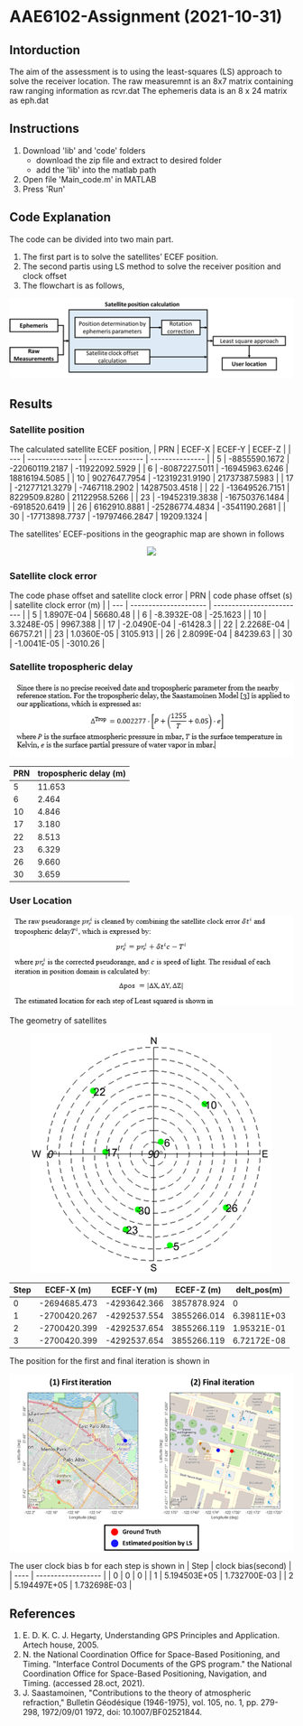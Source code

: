 # AAE6102-Assignment (2021-10-31)


## Intorduction

The aim of the assessment is to using the least-squares (LS) approach to solve the receiver location. 
The raw measuremnt is an 8x7 matrix containing raw ranging information as rcvr.dat
The ephemeris data is an 8 x 24 matrix as eph.dat

## Instructions
1. Download 'lib' and 'code' folders
   - download the zip file and extract to desired folder
   - add the 'lib' into the matlab path 
2. Open file 'Main_code.m' in MATLAB
3. Press 'Run'

## Code Explanation
The code can be divided into two main part. 
1. The first part is to solve the satellites’ ECEF position.
2. The second partis using LS method to solve the receiver position and clock offset
3. The flowchart is as follows, 
<p align="center">
<img src="img/Fig.1 Mian flowchart of code.png ">
</p>

##  Results
### Satellite position
The calculated satellite ECEF position,
| PRN | ECEF-X          | ECEF-Y          | ECEF-Z          |
| --- | --------------- | --------------- | --------------- |
| 5   | \-8855590.1672  | \-22060119.2187 | \-11922092.5929 |
| 6   | \-8087227.5011  | \-16945963.6246 | 18816194.5085   |
| 10  | 9027647.7954    | \-12319231.9190 | 21737387.5983   |
| 17  | \-21277121.3279 | \-7467118.2902  | 14287503.4518   |
| 22  | \-13649526.7151 | 8229509.8280    | 21122958.5266   |
| 23  | \-19452319.3838 | \-16750376.1484 | \-6918520.6419  |
| 26  | 6162910.8881    | \-25286774.4834 | \-3541190.2681  |
| 30  | \-17713898.7737 | \-19797466.2847 | 19209.1324      |

The satellites’ ECEF-positions in the geographic map are shown in follows
<p align="center">
<img src="img/Fig 4.Satellites’ ECEF -positions in the geographic map.png ">
</p>

### Satellite clock error
The code phase offset and satellite clock error
| PRN | code phase offset (s) | satellite clock error (m) |
| --- | --------------------- | ------------------------- |
| 5   | 1.8907E-04            | 56680.48                  |
| 6   | \-8.3932E-08          | \-25.1623                 |
| 10  | 3.3248E-05            | 9967.388                  |
| 17  | \-2.0490E-04          | \-61428.3                 |
| 22  | 2.2268E-04            | 66757.21                  |
| 23  | 1.0360E-05            | 3105.913                  |
| 26  | 2.8099E-04            | 84239.63                  |
| 30  | \-1.0041E-05          | \-3010.26                 |

### Satellite tropospheric delay 
<p align="left">
<img src="img/eq_fig/eq_trop.PNG">
</p>

| PRN | tropospheric delay (m) |
| --- | ---------|
| 5   | 11.653   |
| 6   | 2.464    |
| 10  | 4.846    |
| 17  | 3.180    |
| 22  | 8.513    |
| 23  | 6.329    |
| 26  | 9.660    |
| 30  | 3.659    |

### User Location

<p align="left">
<img src="img/eq_fig/eq_pr.PNG">
</p>

The geometry of satellites
<p align="center">
<img src="img/Fig 5.he geometry of satellites. The number indicates the pseudo-random noise (PRN) of the satellite.png">
</p>

| Step | ECEF-X (m)    | ECEF-Y (m)    | ECEF-Z (m)  | delt_pos(m) |
| ---- | ------------- | ------------- | ----------- | -------------- |
| 0    | \-2694685.473 | \-4293642.366 | 3857878.924 | 0              |
| 1    | \-2700420.267 | \-4292537.554 | 3855266.014 | 6.39811E+03    |
| 2    | \-2700420.399 | \-4292537.654 | 3855266.119 | 1.95321E-01    |
| 3    | \-2700420.399 | \-4292537.654 | 3855266.119 | 6.72172E-08    |


The position for the first and final iteration is shown in 
<p align="center">
<img src="img/Fig 6.The position for the first and final iteration..png">
</p>

The user clock bias b for each step is shown in 
| Step | clock bias(second) |
| ---- | ------------------ |
| 0    | 0          | 0     |
| 1    | 5.194503E+05   | 1.732700E-03 |
| 2    | 5.194497E+05   | 1.732698E-03 |



## References
1.	E. D. K. C. J. Hegarty, Understanding GPS Principles and Application. Artech house, 2005.
2.	N. the National Coordination Office for Space-Based Positioning, and Timing. "Interface Control Documents of the GPS program." the National Coordination Office for Space-Based Positioning, Navigation, and Timing. (accessed 28.oct, 2021).
3.	J. Saastamoinen, "Contributions to the theory of atmospheric refraction," Bulletin Géodésique (1946-1975), vol. 105, no. 1, pp. 279-298, 1972/09/01 1972, doi: 10.1007/BF02521844.
